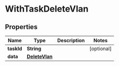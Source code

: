 

# WithTaskDeleteVlan


## Properties

Name | Type | Description | Notes
------------ | ------------- | ------------- | -------------
**taskId** | **String** |  |  [optional]
**data** | [**DeleteVlan**](DeleteVlan.md) |  | 




